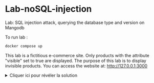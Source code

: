 # Lab-noSQL-injection
Lab: SQL injection attack, querying the database type and version on Mangodb

To run lab :
```bash
docker compose up
```

This lab is a fictitious e-commerce site. Only products with the attribute "visible" set to true are displayed. The purpose of this lab is to display invisible products.
You can access the website at:
http://127.0.0.1:3000

<details>
  <summary>Cliquer ici pour révéler la solution</summary>
  http://127.0.0.1:3000/search?query=true
</details>